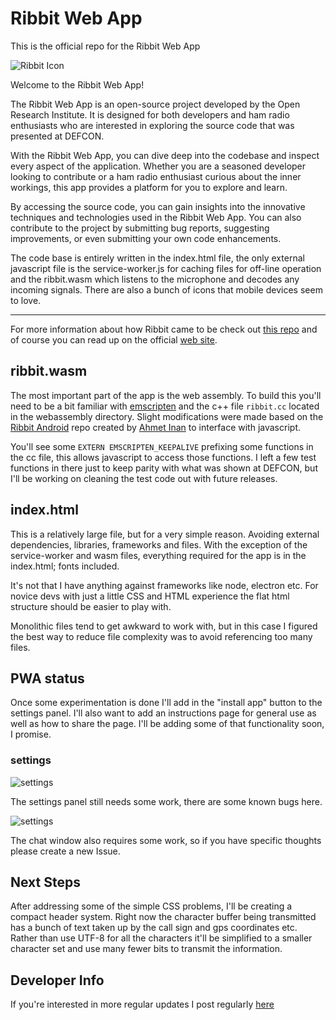 # Ribbit Web App

This is the official repo for the Ribbit Web App

![Ribbit Icon](/ribbiticon-512.png)

Welcome to the Ribbit Web App!

The Ribbit Web App is an open-source project developed by the Open Research Institute. It is designed for both developers and ham radio enthusiasts who are interested in exploring the source code that was presented at DEFCON.

With the Ribbit Web App, you can dive deep into the codebase and inspect every aspect of the application. Whether you are a seasoned developer looking to contribute or a ham radio enthusiast curious about the inner workings, this app provides a platform for you to explore and learn.

By accessing the source code, you can gain insights into the innovative techniques and technologies used in the Ribbit Web App. You can also contribute to the project by submitting bug reports, suggesting improvements, or even submitting your own code enhancements.

The code base is entirely written in the index.html file, the only external javascript file is the service-worker.js for caching files for off-line operation and the ribbit.wasm which listens to the microphone and decodes any incoming signals. There are also a bunch of icons that mobile devices seem to love.

---

For more information about how Ribbit came to be check out [this repo](https://github.com/OpenResearchInstitute/ribbit) and of course you can read up on the official [web site](https://ribbitradio.org).

## ribbit.wasm

The most important part of the app is the web assembly. To build this you'll need to be a bit familiar with [emscripten](https://emscripten.org/) and the c++ file `ribbit.cc`  located in the webassembly directory. Slight modifications were made based on the [Ribbit Android](https://github.com/OpenResearchInstitute/Ribbit_Android) repo created by [Ahmet Inan](https://github.com/xdsopl) to interface with javascript.

You'll see some `EXTERN EMSCRIPTEN_KEEPALIVE` prefixing some functions in the cc file, this allows javascript to access those functions. I left a few test functions in there just to keep parity with what was shown at DEFCON, but I'll be working on cleaning the test code out with future releases.

## index.html

This is a relatively large file, but for a very simple reason. Avoiding external dependencies, libraries, frameworks and files. With the exception of the service-worker and wasm files, everything required for the app is in the index.html; fonts included.

It's not that I have anything against frameworks like node, electron etc. For novice devs with just a little CSS and HTML experience the flat html structure should be easier to play with.

Monolithic files tend to get awkward to work with, but in this case I figured the best way to reduce file complexity was to avoid referencing too many files.

## PWA status

Once some experimentation is done I'll add in the "install app" button to the settings panel. I'll also want to add an instructions page for general use as well as how to share the page. I'll be adding some of that functionality soon, I promise.

### settings

![settings](/media/settings.png)

The settings panel still needs some work, there are some known bugs here.

![settings](/media/chat.png)

The chat window also requires some work, so if you have specific thoughts please create a new Issue.

## Next Steps

After addressing some of the simple CSS problems, I'll be creating a compact header system. Right now the character buffer being transmitted has a bunch of text taken up by the call sign and gps coordinates etc. Rather than use UTF-8 for all the characters it'll be simplified to a smaller character set and use many fewer bits to transmit the information.

## Developer Info

If you're interested in more regular updates I post regularly [here](https://ham.okita.ninja/)
